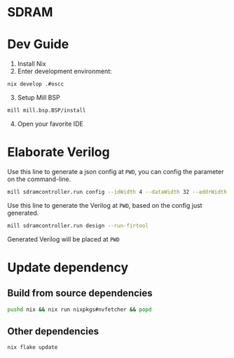 # SDRAM

# Dev Guide
1. Install Nix 
2. Enter development environment:
```bash
nix develop .#oscc
```
3. Setup Mill BSP
```bash
mill mill.bsp.BSP/install
```
4. Open your favorite IDE

# Elaborate Verilog

Use this line to generate a json config at `PWD`, you can config the parameter on the command-line.
```bash
mill sdramcontroller.run config --idWidth 4 --dataWidth 32 --addrWidth 32 --csWidth 4
```

Use this line to generate the Verilog at `PWD`, based on the config just generated.
```bash
mill sdramcontroller.run design --run-firtool
```

Generated Verilog will be placed at `PWD`

# Update dependency

## Build from source dependencies
```bash
pushd nix && nix run nixpkgs#nvfetcher && popd
```

## Other dependencies
```bash
nix flake update
```